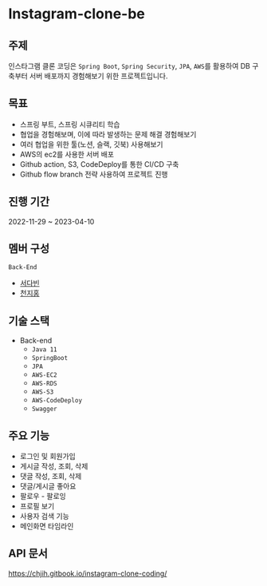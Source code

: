# Instagram-clone-be

## 주제
인스타그램 클론 코딩은 `Spring Boot`, `Spring Security`, `JPA`, `AWS`를 활용하여 DB 구축부터 서버 배포까지 경험해보기 위한 프로젝트입니다.

## 목표
- 스프링 부트, 스프링 시큐리티 학습
- 협업을 경험해보며, 이에 따라 발생하는 문제 해결 경험해보기
- 여러 협업을 위한 툴(노션, 슬랙, 깃북) 사용해보기
- AWS의 ec2를 사용한 서버 배포
- Github action, S3, CodeDeploy를 통한 CI/CD 구축
- Github flow branch 전략 사용하여 프로젝트 진행

## 진행 기간
2022-11-29 ~ 2023-04-10

## 멤버 구성
`Back-End`
- [서다빈](https://github.com/seoseoseodabin)
- [천지홍](https://github.com/chjih)

## 기술 스택
- Back-end
  - `Java 11`
  - `SpringBoot`
  - `JPA`
  - `AWS-EC2`
  - `AWS-RDS`
  - `AWS-S3`
  - `AWS-CodeDeploy`
  - `Swagger`

## 주요 기능
- 로그인 및 회원가입
- 게시글 작성, 조회, 삭제
- 댓글 작성, 조회, 삭제
- 댓글/게시글 좋아요
- 팔로우 - 팔로잉
- 프로필 보기
- 사용자 검색 기능
- 메인화면 타임라인

## API 문서
https://chjih.gitbook.io/instagram-clone-coding/
